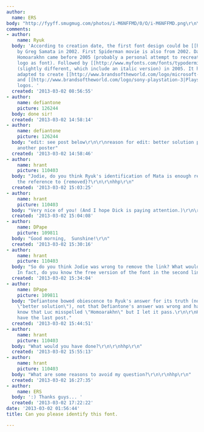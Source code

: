 ```yaml
---
author:
  name: ERS
body: "http://fyyff.smugmug.com/photos/i-M6NFFMD/0/O/i-M6NFFMD.png\r\n\r\nor\r\n\r\nhttp://fyyff.smugmug.com/photos/i-8d2FRQL/0/XL/i-8d2FRQL-XL.jpg\r\n\r\n\r\nThanks"
comments:
- author:
    name: Ryuk
  body: 'According to creation date, the first font design could be [[http://www.myfonts.com/fonts/t26/mata|Mata]]
    by Greg Samata in 2002. First Spiderman movie is also from 2002. DaFont states
    Homoarakhn came before 2005 (probably a personal attempt to recreate Spiderman
    logo as font). Followed by [[http://www.myfonts.com/fonts/typodermic/zosma|Zosma]]
    (slightly different, which include an italic version) in 2005. It has been successively
    adapted to create [[http://www.brandsoftheworld.com/logo/microsoft-xbox-4|XBOX4]]
    and [[http://www.brandsoftheworld.com/logo/sony-playstation-3|Playstation 3]]
    logos. '
  created: '2013-03-02 08:56:55'
- author:
    name: defiantone
    picture: 126244
  body: done sir!
  created: '2013-03-02 14:58:14'
- author:
    name: defiantone
    picture: 126244
  body: "edit: see post below\r\n\r\nreason for edit: better solution provided by
    another poster"
  created: '2013-03-02 14:58:46'
- author:
    name: hrant
    picture: 110403
  body: "Jodie, do you think Ryuk's identification of Mata is enough reason to remove
    the reference to {removed}?\r\n\r\nhhp\r\n"
  created: '2013-03-02 15:03:25'
- author:
    name: hrant
    picture: 110403
  body: "Very nice of you! (And I hope Dick is paying attention.)\r\n\r\nhhp\r\n"
  created: '2013-03-02 15:04:08'
- author:
    name: DPape
    picture: 109811
  body: "Good morning,  Sunshine!\r\n"
  created: '2013-03-02 15:30:16'
- author:
    name: hrant
    picture: 110403
  body: "So do you think Jodie was wrong to remove the link? What would you have done?
    In fact, do you know the free version of the font in the second link?\r\n\r\nhhp\r\n"
  created: '2013-03-02 15:34:04'
- author:
    name: DPape
    picture: 109811
  body: "Defiantone bowed obiescence to Ryuk's answer for its truth (note the words
    \"better solution\"), not that Defiantone's answer was wrong and had to be withdrawn.\r\n\r\nI
    know that Luc misspelled \"Homoarakhn\" but I let it pass.\r\n\r\nHrant, you may
    have the last post."
  created: '2013-03-02 15:44:51'
- author:
    name: hrant
    picture: 110403
  body: "What would you have done?\r\n\r\nhhp\r\n"
  created: '2013-03-02 15:55:13'
- author:
    name: hrant
    picture: 110403
  body: "What are some reasons to avoid my question?\r\n\r\nhhp\r\n"
  created: '2013-03-02 16:27:35'
- author:
    name: ERS
  body: ':) Thanks guys... '
  created: '2013-03-02 17:22:22'
date: '2013-03-02 01:56:44'
title: Can you please identify this font.

---
```

